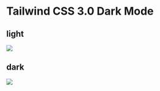 # Tailwind CSS 3.0 Dark Mode

## light 

![](./images/%E5%9C%96%205-2.png)

## dark
![](./images/%E5%9C%96%205-3.png)